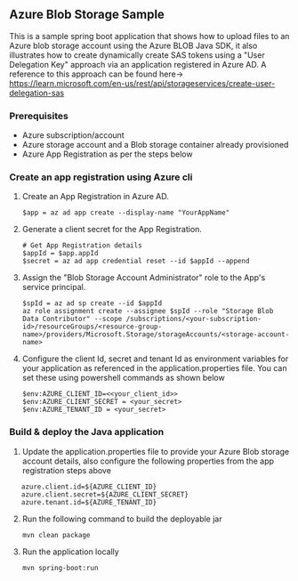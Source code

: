 ## Azure Blob Storage Sample
This is a sample spring boot application that shows how to upload files to an Azure blob storage account using the Azure BLOB Java SDK, it also illustrates how to create dynamically create SAS tokens using a "User Delegation Key" approach via an application registered in Azure AD. A reference to this approach can be found here-> https://learn.microsoft.com/en-us/rest/api/storageservices/create-user-delegation-sas

### Prerequisites
- Azure subscription/account
- Azure storage account and a Blob storage container already provisioned
- Azure App Registration as per the steps below

### Create an app registration using Azure cli

1. Create an App Registration in Azure AD.
    ```shell
    $app = az ad app create --display-name "YourAppName"
    ```

2. Generate a client secret for the App Registration.
    ```shell
    # Get App Registration details
    $appId = $app.appId
    $secret = az ad app credential reset --id $appId --append
    ```

3. Assign the "Blob Storage Account Administrator" role to the App's service principal.
    ```shell
    $spId = az ad sp create --id $appId
    az role assignment create --assignee $spId --role "Storage Blob Data Contributor" --scope /subscriptions/<your-subscription-id>/resourceGroups/<resource-group-name>/providers/Microsoft.Storage/storageAccounts/<storage-account-name>
    ```

4. Configure the client Id, secret and tenant Id as environment variables for your application as referenced in the application.properties file. You can set these using powershell commands as shown below
    ```
    $env:AZURE_CLIENT_ID=<<your_client_id>>
    $env:AZURE_CLIENT_SECRET = <your_secret>
    $env:AZURE_TENANT_ID = <your_secret>   
    ```

### Build & deploy the Java application
1. Update the application.properties file to provide your Azure Blob storage account details, also configure the following properties from the app registration steps above
```shell
   azure.client.id=${AZURE_CLIENT_ID}
   azure.client.secret=${AZURE_CLIENT_SECRET}
   azure.tenant.id=${AZURE_TENANT_ID}
``` 
2. Run the following command to build the deployable jar
    ```shell
    mvn clean package
    ```
3. Run the application locally
    ```shell
    mvn spring-boot:run
    ```


